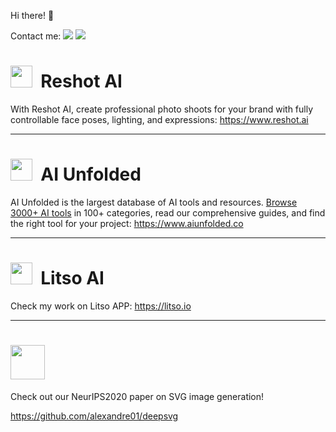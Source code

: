 Hi there! 👋

Contact me:
[![](https://img.shields.io/badge/Twitter-1DA1F2?style=for-the-badge&logo=twitter&logoColor=white)](https://twitter.com/alexcarliera)
[![](https://img.shields.io/badge/LinkedIn-0077B5?style=for-the-badge&logo=linkedin&logoColor=white)](https://www.linkedin.com/in/alexandrecarlier/)


# <img src="https://www.reshot.ai/favicon.ico" height=35 />&nbsp; Reshot AI
With Reshot AI, create professional photo shoots for your brand with fully controllable face poses, lighting, and expressions: <https://www.reshot.ai>

----

# <img src="https://www.aiunfolded.co/favicon.ico" height=35 />&nbsp; AI Unfolded
AI Unfolded is the largest database of AI tools and resources. <a href="https://www.aiunfolded.co/">Browse 3000+ AI tools</a> in 100+ categories, read our comprehensive guides, and find the right tool for your project: <https://www.aiunfolded.co>

----

# <img src="https://www.litso.io/litso.svg" height=35 />&nbsp; Litso AI
Check my work on Litso APP: <https://litso.io>

----

# <img src="https://raw.githubusercontent.com/alexandre01/deepsvg/master/docs/imgs/logo.svg" height=55 />
Check out our NeurIPS2020 paper on SVG image generation!

<https://github.com/alexandre01/deepsvg>
